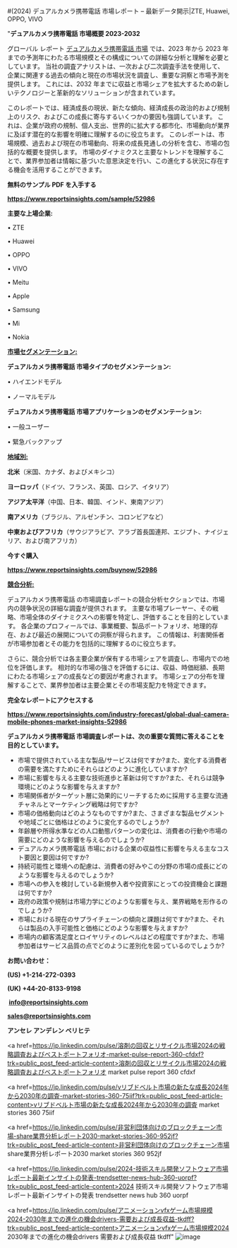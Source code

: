 #(2024) デュアルカメラ携帯電話 市場レポート – 最新データ開示|ZTE, Huawei, OPPO, VIVO

"<strong>デュアルカメラ携帯電話 市場概要 2023-2032</strong>

グローバル レポート <a href=https://www.reportsinsights.com/sample/52986>デュアルカメラ携帯電話 市場</a> では、2023 年から 2023 年までの予測年にわたる市場規模とその構成についての詳細な分析と理解を必要としています。 当社の調査アナリストは、一次および二次調査手法を使用して、企業に関連する過去の傾向と現在の市場状況を調査し、重要な洞察と市場予測を提供します。 これには、2032 年までに収益と市場シェアを拡大​​するための新しいテクノロジーと革新的なソリューションが含まれています。

このレポートでは、経済成長の現状、新たな傾向、経済成長の政治的および規制上のリスク、およびこの成長に寄与するいくつかの要因も強調しています。 これは、企業が政府の規制、個人支出、世界的に拡大する都市化、市場動向が業界に及ぼす潜在的な影響を明確に理解するのに役立ちます。 このレポートは、市場規模、過去および現在の市場動向、将来の成長見通しの分析を含む、市場の包括的な概要を提供します。 市場のダイナミクスと主要なトレンドを理解することで、業界参加者は情報に基づいた意思決定を行い、この進化する状況に存在する機会を活用することができます。

<strong><b>無料のサンプル PDF を入手する</b></strong>

<a href=https://www.reportsinsights.com/sample/52986><strong><u>https://www.reportsinsights.com/sample/52986</u></strong></a>

<strong>主要な上場企業:</strong>

• ZTE

• Huawei

• OPPO

• VIVO

• Meitu

• Apple

• Samsung

• Mi

• Nokia

<strong><u>市場セグメンテーション</u></strong><strong><u>:</u></strong>

<strong>デュアルカメラ携帯電話 市場タイプのセグメンテーション:</strong>

• ハイエンドモデル

• ノーマルモデル

<strong>デュアルカメラ携帯電話 市場アプリケーションのセグメンテーション:</strong>

• 一般ユーザー

• 緊急バックアップ

<strong><u>地域別</u></strong><strong><u>:</u></strong>

<strong>北米</strong>（米国、カナダ、およびメキシコ）

<strong>ヨーロッパ</strong>（ドイツ、フランス、英国、ロシア、イタリア）

<strong>アジア太平洋</strong>（中国、日本、韓国、インド、東南アジア）

<strong>南アメリカ</strong>（ブラジル、アルゼンチン、コロンビアなど）

<strong>中東およびアフリカ</strong>（サウジアラビア、アラブ首長国連邦、エジプト、ナイジェリア、および南アフリカ）

<strong>今すぐ購入</strong>

<a href=https://www.reportsinsights.com/buynow/52986><strong><u>https://www.reportsinsights.com/buynow/52986</u></strong></a>

<strong><u>競合分析:</u></strong>

デュアルカメラ携帯電話 の市場調査レポートの競合分析セクションでは、市場内の競争状況の詳細な調査が提供されます。 主要な市場プレーヤー、その戦略、市場全体のダイナミクスへの影響を特定し、評価することを目的としています。 各企業のプロフィールでは、事業概要、製品ポートフォリオ、地理的存在、および最近の展開についての洞察が得られます。 この情報は、利害関係者が市場参加者とその能力を包括的に理解するのに役立ちます。

さらに、競合分析では各主要企業が保有する市場シェアを調査し、市場内での地位を評価します。 相対的な市場の強さを評価するには、収益、時価総額、長期にわたる市場シェアの成長などの要因が考慮されます。 市場シェアの分布を理解することで、業界参加者は主要企業とその市場支配力を特定できます。

<strong>完全なレポートにアクセスする</strong>

<a href=https://www.reportsinsights.com/industry-forecast/global-dual-camera-mobile-phones-market-insights-52986><strong><u><b>https://www.reportsinsights.com/industry-forecast/global-dual-camera-mobile-phones-market-insights-52986</b></u></strong></a>

<strong><b>デュアルカメラ携帯電話 市場調査レポートは、次の重要な質問に答えることを目的としています。</b></strong>
<ul>
  <li>市場で提供されている主な製品/サービスは何ですか?また、変化する消費者の需要を満たすためにそれらはどのように進化していますか?</li>
  <li>市場に影響を与える主要な技術進歩と革新は何ですか?また、それらは競争環境にどのような影響を与えますか?</li>
  <li>市場関係者がターゲット層に効果的にリーチするために採用する主要な流通チャネルとマーケティング戦略は何ですか?</li>
  <li>市場の価格動向はどのようなものですか?また、さまざまな製品セグメントや地域ごとに価格はどのように変化するのでしょうか?</li>
  <li>年齢層や所得水準などの人口動態パターンの変化は、消費者の行動や市場の需要にどのような影響を与えるのでしょうか?</li>
  <li>デュアルカメラ携帯電話 市場における企業の収益性に影響を与える主なコスト要因と要因は何ですか?</li>
  <li>持続可能性と環境への配慮は、消費者の好みやこの分野の市場の成長にどのような影響を与えるのでしょうか?</li>
  <li>市場への参入を検討している新規参入者や投資家にとっての投資機会と課題は何ですか?</li>
  <li>政府の政策や規制は市場力学にどのような影響を与え、業界戦略を形作るのでしょうか?</li>
  <li>市場における現在のサプライチェーンの傾向と課題は何ですか?また、それらは製品の入手可能性と価格にどのような影響を与えますか?</li>
  <li>市場内の顧客満足度とロイヤリティのレベルはどの程度ですか?また、市場参加者はサービス品質の点でどのように差別化を図っているのでしょうか?</li>
</ul>
<strong>お問い合わせ：</strong>

<strong>(US) +1-214-272-0393</strong>

<strong>(UK) +44-20-8133-9198</strong>

<strong> </strong><a href=info@reportsinsights.com><strong><u>info@reportsinsights.com</u></strong></a>

<a href=sales@reportsinsights.com><strong><u>sales@reportsinsights.com</u></strong></a>

<strong>アンセレ アンデレン ベリヒテ</strong>

<a href=https://jp.linkedin.com/pulse/溶剤の回収とリサイクル市場2024の戦略調査およびベストポートフォリオ-market-pulse-report-360-cfdxf?trk=public_post_feed-article-content>溶剤の回収とリサイクル市場2024の戦略調査およびベストポートフォリオ market pulse report 360 cfdxf</a>

<a href=https://jp.linkedin.com/pulse/vリブドベルト市場の新たな成長2024年から2030年の調査-market-stories-360-75iif?trk=public_post_feed-article-content>vリブドベルト市場の新たな成長2024年から2030年の調査 market stories 360 75iif</a>

<a href=https://jp.linkedin.com/pulse/非営利団体向けのブロックチェーン市場-share業界分析レポート2030-market-stories-360-952jf?trk=public_post_feed-article-content>非営利団体向けのブロックチェーン市場 share業界分析レポート2030 market stories 360 952jf</a>

<a href=https://jp.linkedin.com/pulse/2024-技術スキル開発ソフトウェア市場レポート最新インサイトの発表-trendsetter-news-hub-360-uorpf?trk=public_post_feed-article-content>2024 技術スキル開発ソフトウェア市場レポート最新インサイトの発表 trendsetter news hub 360 uorpf</a>

<a href=https://jp.linkedin.com/pulse/アニメーションvfxゲーム市場規模2024-2030年までの進化の機会drivers-需要および成長収益-tkdff?trk=public_post_feed-article-content>アニメーションvfxゲーム市場規模2024 2030年までの進化の機会drivers 需要および成長収益 tkdff</a>"
![image](https://github.com/aakesh123242/RIMarket/assets/158431203/4ef6f408-2e6c-484a-9bd9-919733710ce9)
